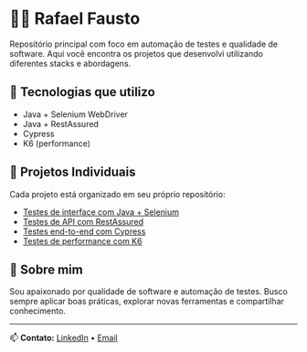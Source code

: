 # 👨‍💻 Rafael Fausto

Repositório principal com foco em automação de testes e qualidade de software. Aqui você encontra os projetos que desenvolvi utilizando diferentes stacks e abordagens.

## 🚀 Tecnologias que utilizo
- Java + Selenium WebDriver
- Java + RestAssured
- Cypress
- K6 (performance)

## 📁 Projetos Individuais
Cada projeto está organizado em seu próprio repositório:

- [Testes de interface com Java + Selenium](https://github.com/rfausto/java-selenium)
- [Testes de API com RestAssured](https://github.com/rfausto/restassured-api-tests)
- [Testes end-to-end com Cypress](https://github.com/rfausto/cypress-e2e-tests)
- [Testes de performance com K6](https://github.com/rfausto/k6-performance-tests)


## 🎯 Sobre mim
Sou apaixonado por qualidade de software e automação de testes. Busco sempre aplicar boas práticas, explorar novas ferramentas e compartilhar conhecimento.

---

📫 **Contato:** [LinkedIn](https://www.linkedin.com/in/rafael-fausto-pereira-do-nascimento-7228924/) • [Email](mailto:rafael.fausto@hotmail.com)
